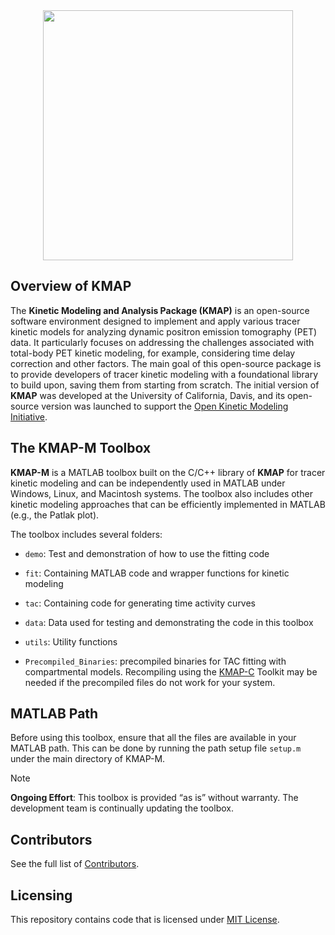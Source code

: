 <div align="center">
  <img src="https://github.com/user-attachments/assets/5079dd48-e136-466c-95ca-14155b15781d" width="400" >
</div>

## Overview of KMAP

The **Kinetic Modeling and Analysis Package (KMAP)** is an open-source software environment designed to implement and apply various tracer kinetic models for analyzing dynamic positron emission tomography (PET) data. It particularly focuses on addressing the challenges associated with total-body PET kinetic modeling, for example, considering time delay correction and other factors. The main goal of this open-source package is to provide developers of tracer kinetic modeling with a foundational library to build upon, saving them from starting from scratch. The initial version of **KMAP** was developed at the University of California, Davis, and its open-source version was launched to support the [Open Kinetic Modeling Initiative](https://www.openkmi.org/).

## The KMAP-M Toolbox

**KMAP-M** is a MATLAB toolbox built on the C/C++ library of **KMAP** for tracer kinetic modeling and can be independently used in MATLAB under Windows, Linux, and Macintosh systems. The toolbox also includes other kinetic modeling approaches that can be efficiently implemented in MATLAB (e.g., the Patlak plot). 

The toolbox includes several folders:
- `demo`: Test and demonstration of how to use the fitting code

- `fit`: Containing MATLAB code and wrapper functions for kinetic modeling

- `tac`: Containing code for generating time activity curves

- `data`: Data used for testing and demonstrating the code in this toolbox

- `utils`: Utility functions 

- `Precompiled_Binaries`: precompiled binaries for TAC fitting with compartmental models. Recompiling using the [KMAP-C](https://github.com/sharekm/KMAP-C) Toolkit may be needed if the precompiled files do not work for your system.

## MATLAB Path

Before using this toolbox, ensure that all the files are available in your MATLAB path. This can be done by running the path setup file `setup.m` under the main directory of KMAP-M.

>[!NOTE]
>**Ongoing Effort**: This toolbox is provided “as is” without warranty. The development team is continually updating the toolbox.

## Contributors

See the full list of [Contributors](CONTRIBUTORS.md).

## Licensing

This repository contains code that is licensed under [MIT License](KMAP-C/LICENSE).
